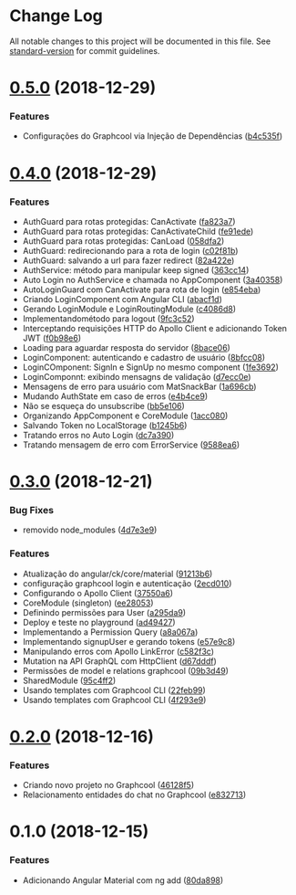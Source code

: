 # Change Log

All notable changes to this project will be documented in this file. See [standard-version](https://github.com/conventional-changelog/standard-version) for commit guidelines.

<a name="0.5.0"></a>
# [0.5.0](https://github.com/denissoliveira/angular-graphcool-chat/compare/v0.4.0...v0.5.0) (2018-12-29)


### Features

* Configurações do Graphcool via Injeção de Dependências ([b4c535f](https://github.com/denissoliveira/angular-graphcool-chat/commit/b4c535f))



<a name="0.4.0"></a>
# [0.4.0](https://github.com/denissoliveira/angular-graphcool-chat/compare/v0.3.0...v0.4.0) (2018-12-29)


### Features

* AuthGuard para rotas protegidas: CanActivate ([fa823a7](https://github.com/denissoliveira/angular-graphcool-chat/commit/fa823a7))
* AuthGuard para rotas protegidas: CanActivateChild ([fe91ede](https://github.com/denissoliveira/angular-graphcool-chat/commit/fe91ede))
* AuthGuard para rotas protegidas: CanLoad ([058dfa2](https://github.com/denissoliveira/angular-graphcool-chat/commit/058dfa2))
* AuthGuard: redirecionando para a rota de login ([c02f81b](https://github.com/denissoliveira/angular-graphcool-chat/commit/c02f81b))
* AuthGuard: salvando a url para fazer redirect ([82a422e](https://github.com/denissoliveira/angular-graphcool-chat/commit/82a422e))
* AuthService: método para manipular keep signed ([363cc14](https://github.com/denissoliveira/angular-graphcool-chat/commit/363cc14))
* Auto Login no AuthService e chamada no AppComponent ([3a40358](https://github.com/denissoliveira/angular-graphcool-chat/commit/3a40358))
* AutoLoginGuard com CanActivate para rota de login ([e854eba](https://github.com/denissoliveira/angular-graphcool-chat/commit/e854eba))
* Criando LoginComponent com Angular CLI ([abacf1d](https://github.com/denissoliveira/angular-graphcool-chat/commit/abacf1d))
* Gerando LoginModule e LoginRoutingModule ([c4086d8](https://github.com/denissoliveira/angular-graphcool-chat/commit/c4086d8))
* Implementandométodo para logout ([9fc3c52](https://github.com/denissoliveira/angular-graphcool-chat/commit/9fc3c52))
* Interceptando requisições HTTP do Apollo Client e adicionando Token JWT ([f0b98e6](https://github.com/denissoliveira/angular-graphcool-chat/commit/f0b98e6))
* Loading para aguardar resposta do servidor ([8bace06](https://github.com/denissoliveira/angular-graphcool-chat/commit/8bace06))
* LoginComponent: autenticando e cadastro de usuário ([8bfcc08](https://github.com/denissoliveira/angular-graphcool-chat/commit/8bfcc08))
* LoginCOmponent: SignIn e SignUp no mesmo component ([1fe3692](https://github.com/denissoliveira/angular-graphcool-chat/commit/1fe3692))
* LoginComponnt: exibindo mensagns de validação ([d7ecc0e](https://github.com/denissoliveira/angular-graphcool-chat/commit/d7ecc0e))
* Mensagens de erro para usuário com MatSnackBar ([1a696cb](https://github.com/denissoliveira/angular-graphcool-chat/commit/1a696cb))
* Mudando AuthState em caso de erros ([e4b4ce9](https://github.com/denissoliveira/angular-graphcool-chat/commit/e4b4ce9))
* Não se esqueça do unsubscribe ([bb5e106](https://github.com/denissoliveira/angular-graphcool-chat/commit/bb5e106))
* Organizando AppComponent e CoreModule ([1acc080](https://github.com/denissoliveira/angular-graphcool-chat/commit/1acc080))
* Salvando Token no LocalStorage ([b1245b6](https://github.com/denissoliveira/angular-graphcool-chat/commit/b1245b6))
* Tratando erros no Auto Login ([dc7a390](https://github.com/denissoliveira/angular-graphcool-chat/commit/dc7a390))
* Tratando mensagem de erro com ErrorService ([9588ea6](https://github.com/denissoliveira/angular-graphcool-chat/commit/9588ea6))



<a name="0.3.0"></a>
# [0.3.0](https://github.com/denissoliveira/angular-graphcool-chat/compare/v0.2.0...v0.3.0) (2018-12-21)


### Bug Fixes

* removido node_modules ([4d7e3e9](https://github.com/denissoliveira/angular-graphcool-chat/commit/4d7e3e9))


### Features

* Atualização do angular/ck/core/material ([91213b6](https://github.com/denissoliveira/angular-graphcool-chat/commit/91213b6))
* configuração graphcool login e autenticação ([2ecd010](https://github.com/denissoliveira/angular-graphcool-chat/commit/2ecd010))
* Configurando o Apollo Client ([37550a6](https://github.com/denissoliveira/angular-graphcool-chat/commit/37550a6))
* CoreModule (singleton) ([ee28053](https://github.com/denissoliveira/angular-graphcool-chat/commit/ee28053))
* Definindo permissões para User ([a295da9](https://github.com/denissoliveira/angular-graphcool-chat/commit/a295da9))
* Deploy e teste no playground ([ad49427](https://github.com/denissoliveira/angular-graphcool-chat/commit/ad49427))
* Implementando a Permission Query ([a8a067a](https://github.com/denissoliveira/angular-graphcool-chat/commit/a8a067a))
* Implementando signupUser e gerando tokens ([e57e9c8](https://github.com/denissoliveira/angular-graphcool-chat/commit/e57e9c8))
* Manipulando erros  com Apollo LinkError ([c582f3c](https://github.com/denissoliveira/angular-graphcool-chat/commit/c582f3c))
* Mutation na API GraphQL com HttpClient ([d67dddf](https://github.com/denissoliveira/angular-graphcool-chat/commit/d67dddf))
* Permissões de model e relations graphcool ([09b3d49](https://github.com/denissoliveira/angular-graphcool-chat/commit/09b3d49))
* SharedModule ([95c4ff2](https://github.com/denissoliveira/angular-graphcool-chat/commit/95c4ff2))
* Usando templates com Graphcool CLI ([22feb99](https://github.com/denissoliveira/angular-graphcool-chat/commit/22feb99))
* Usando templates com Graphcool CLI ([4f293e9](https://github.com/denissoliveira/angular-graphcool-chat/commit/4f293e9))



<a name="0.2.0"></a>
# [0.2.0](https://github.com/denissoliveira/angular-graphcool-chat/compare/v0.1.0...v0.2.0) (2018-12-16)


### Features

* Criando novo projeto no Graphcool ([46128f5](https://github.com/denissoliveira/angular-graphcool-chat/commit/46128f5))
* Relacionamento entidades do chat no Graphcool ([e832713](https://github.com/denissoliveira/angular-graphcool-chat/commit/e832713))



<a name="0.1.0"></a>
# 0.1.0 (2018-12-15)


### Features

* Adicionando Angular Material com ng add ([80da898](https://github.com/denissoliveira/angular-graphcool-chat/commit/80da898))
